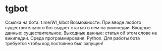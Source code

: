 # tgbot
Ссылка на бота: t.me/WI_kibot
Возможности: При вводе любого существительного бот выдает статью о нем на википедии.
Входные данные: существительное.
Выходные данные: статья об этом слове на википедии.
Среда программированя: Python.
Для работы бота требуется чтобы код постоянно был запущен!
